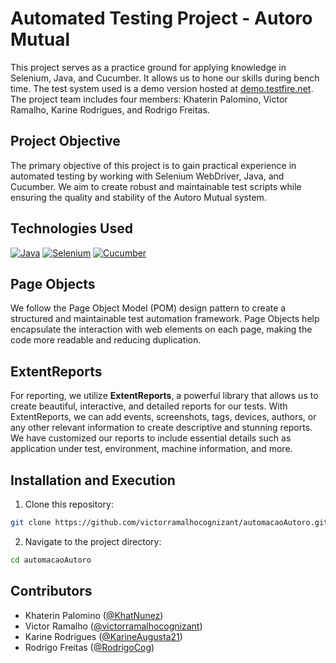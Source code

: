 # Automated Testing Project - Autoro Mutual

This project serves as a practice ground for applying knowledge in Selenium, Java, and Cucumber. It allows us to hone our skills during bench time. The test system used is a demo version hosted at [demo.testfire.net](https://demo.testfire.net/). The project team includes four members: Khaterin Palomino, Victor Ramalho, Karine Rodrigues, and Rodrigo Freitas.


## Project Objective


The primary objective of this project is to gain practical experience in automated testing by working with Selenium WebDriver, Java, and Cucumber. We aim to create robust and maintainable test scripts while ensuring the quality and stability of the Autoro Mutual system.


## Technologies Used


[![Java](https://img.shields.io/badge/-Java-007396?logo=java&logoColor=white&style=flat-square)](https://www.java.com/)
 [![Selenium](https://img.shields.io/badge/-Selenium-43B02A?logo=selenium&logoColor=white&style=flat-square)](https://www.selenium.dev/)
[![Cucumber](https://img.shields.io/badge/-Cucumber-23CE6B?logo=cucumber&logoColor=white&style=flat-square)](https://cucumber.io/)

## Page Objects

We follow the Page Object Model (POM) design pattern to create a structured and maintainable test automation framework. Page Objects help encapsulate the interaction with web elements on each page, making the code more readable and reducing duplication.

## ExtentReports

For reporting, we utilize **ExtentReports**, a powerful library that allows us to create beautiful, interactive, and detailed reports for our tests. With ExtentReports, we can add events, screenshots, tags, devices, authors, or any other relevant information to create descriptive and stunning reports. We have customized our reports to include essential details such as application under test, environment, machine information, and more.

## Installation and Execution


1. Clone this repository:

```bash
git clone https://github.com/victorramalhocognizant/automacaoAutoro.git
```

2. Navigate to the project directory:

 ```bash
cd automacaoAutoro
```

## Contributors


- Khaterin Palomino ([@KhatNunez](https://github.com/KhatNunez))
- Victor Ramalho ([@victorramalhocognizant](https://github.com/victorramalhocognizant))
- Karine Rodrigues ([@KarineAugusta21](https://github.com/KarineAugusta21))
- Rodrigo Freitas ([@RodrigoCog](https://github.com/RodrigoCog))


